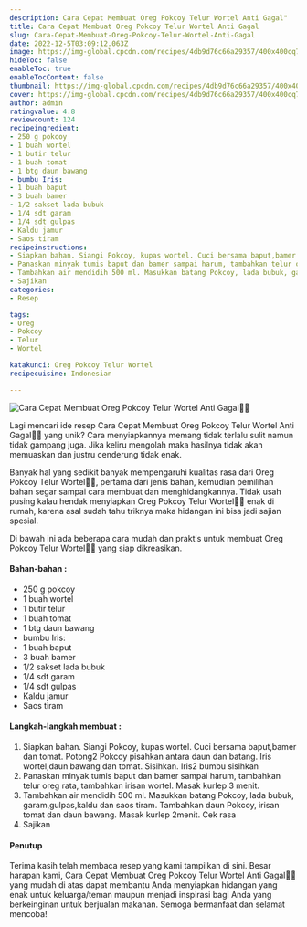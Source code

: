 ```yaml
---
description: Cara Cepat Membuat Oreg Pokcoy Telur Wortel Anti Gagal"
title: Cara Cepat Membuat Oreg Pokcoy Telur Wortel Anti Gagal
slug: Cara-Cepat-Membuat-Oreg-Pokcoy-Telur-Wortel-Anti-Gagal
date: 2022-12-5T03:09:12.063Z
image: https://img-global.cpcdn.com/recipes/4db9d76c66a29357/400x400cq70/photo.jpg
hideToc: false
enableToc: true
enableTocContent: false
thumbnail: https://img-global.cpcdn.com/recipes/4db9d76c66a29357/400x400cq70/photo.jpg
cover: https://img-global.cpcdn.com/recipes/4db9d76c66a29357/400x400cq70/photo.jpg
author: admin
ratingvalue: 4.8
reviewcount: 124
recipeingredient:
- 250 g pokcoy
- 1 buah wortel
- 1 butir telur
- 1 buah tomat
- 1 btg daun bawang
- bumbu Iris:
- 1 buah baput
- 3 buah bamer
- 1/2 sakset lada bubuk
- 1/4 sdt garam
- 1/4 sdt gulpas
- Kaldu jamur
- Saos tiram
recipeinstructions:
- Siapkan bahan. Siangi Pokcoy, kupas wortel. Cuci bersama baput,bamer dan tomat. Potong2 Pokcoy pisahkan antara daun dan batang. Iris wortel,daun bawang dan tomat. Sisihkan. Iris2 bumbu sisihkan
- Panaskan minyak tumis baput dan bamer sampai harum, tambahkan telur oreg rata, tambahkan irisan wortel. Masak kurlep 3 menit.
- Tambahkan air mendidih 500 ml. Masukkan batang Pokcoy, lada bubuk, garam,gulpas,kaldu dan saos tiram. Tambahkan daun Pokcoy, irisan tomat dan daun bawang. Masak kurlep 2menit. Cek rasa
- Sajikan
categories:
- Resep

tags:
- Oreg
- Pokcoy
- Telur
- Wortel

katakunci: Oreg Pokcoy Telur Wortel
recipecuisine: Indonesian

---
```


![Cara Cepat Membuat Oreg Pokcoy Telur Wortel Anti Gagal👩‍🍳](https://img-global.cpcdn.com/recipes/4db9d76c66a29357/400x400cq70/photo.jpg)

Lagi mencari ide resep Cara Cepat Membuat Oreg Pokcoy Telur Wortel Anti Gagal👩‍🍳 yang unik? Cara menyiapkannya memang tidak terlalu sulit namun tidak gampang juga. Jika keliru mengolah maka hasilnya tidak akan memuaskan dan justru cenderung tidak enak.

Banyak hal yang sedikit banyak mempengaruhi kualitas rasa dari Oreg Pokcoy Telur Wortel👩‍🍳, pertama dari jenis bahan, kemudian pemilihan bahan segar sampai cara membuat dan menghidangkannya. Tidak usah pusing kalau hendak menyiapkan Oreg Pokcoy Telur Wortel👩‍🍳 enak di rumah, karena asal sudah tahu triknya maka hidangan ini bisa jadi sajian spesial.

Di bawah ini ada beberapa cara mudah dan praktis untuk membuat Oreg Pokcoy Telur Wortel👩‍🍳 yang siap dikreasikan.

<!--inarticleads1-->

#### Bahan-bahan :

- 250 g pokcoy
- 1 buah wortel
- 1 butir telur
- 1 buah tomat
- 1 btg daun bawang
- bumbu Iris:
- 1 buah baput
- 3 buah bamer
- 1/2 sakset lada bubuk
- 1/4 sdt garam
- 1/4 sdt gulpas
- Kaldu jamur
- Saos tiram

<!--inarticleads2-->

#### Langkah-langkah membuat :

1. Siapkan bahan. Siangi Pokcoy, kupas wortel. Cuci bersama baput,bamer dan tomat. Potong2 Pokcoy pisahkan antara daun dan batang. Iris wortel,daun bawang dan tomat. Sisihkan. Iris2 bumbu sisihkan
1. Panaskan minyak tumis baput dan bamer sampai harum, tambahkan telur oreg rata, tambahkan irisan wortel. Masak kurlep 3 menit.
1. Tambahkan air mendidih 500 ml. Masukkan batang Pokcoy, lada bubuk, garam,gulpas,kaldu dan saos tiram. Tambahkan daun Pokcoy, irisan tomat dan daun bawang. Masak kurlep 2menit. Cek rasa
1. Sajikan

#### Penutup

Terima kasih telah membaca resep yang kami tampilkan di sini. Besar harapan kami, Cara Cepat Membuat Oreg Pokcoy Telur Wortel Anti Gagal👩‍🍳 yang mudah di atas dapat membantu Anda menyiapkan hidangan yang enak untuk keluarga/teman maupun menjadi inspirasi bagi Anda yang berkeinginan untuk berjualan makanan. Semoga bermanfaat dan selamat mencoba!